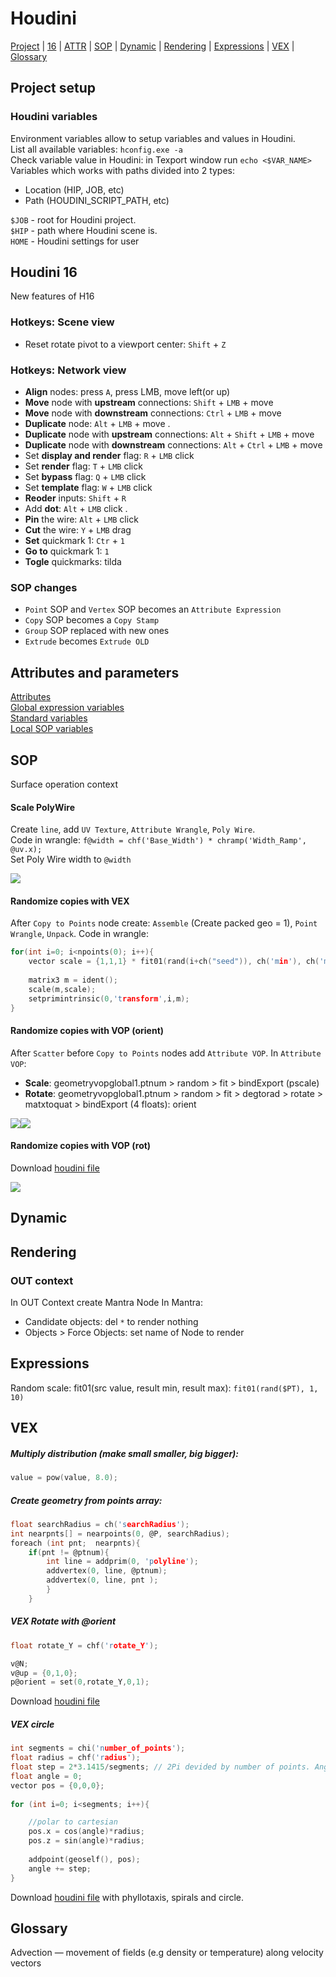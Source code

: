 # Houdini  
[Project](#project-setup)  |  [16](#houdini-16)  | [ATTR](#attributes-and-parameters) |  [SOP](#sop)  | [Dynamic](#dynamic) | [Rendering](#rendering) | [Expressions](#expressions) |  [VEX](#vex) | [Glossary](#glossary)

## Project setup
### Houdini variables
Environment variables allow to setup variables and values in Houdini.  
List all available variables: `hconfig.exe -a`  
Check variable value in Houdini: in Texport window run `echo <$VAR_NAME>`  
Variables which works with paths divided into 2 types:  
- Location (HIP, JOB, etc)
- Path (HOUDINI_SCRIPT_PATH, etc)

`$JOB` - root for Houdini project.  
`$HIP` - path where Houdini scene is.  
`HOME` - Houdini settings for user

## Houdini 16
New features of H16

### Hotkeys: Scene view
- Reset rotate pivot to a viewport center: `Shift` + `Z`

### Hotkeys: Network view
- **Align** nodes: press `A`, press LMB, move left(or up)  
- **Move** node with **upstream** connections: `Shift` + `LMB` + move  
- **Move** node with **downstream** connections: `Ctrl` + `LMB` + move
- **Duplicate** node: `Alt` + `LMB` + move . 
- **Duplicate** node with **upstream** connections: `Alt` + `Shift` + `LMB` + move  
- **Duplicate** node with **downstream** connections: `Alt` + `Ctrl` + `LMB` + move  
- Set **display and render** flag: `R` + `LMB` click   
- Set **render** flag: `T` + `LMB` click   
- Set **bypass** flag: `Q` + `LMB` click  
- Set **template** flag: `W` + `LMB` click  
- **Reoder** inputs: `Shift` + `R`  
- Add **dot**: `Alt` + `LMB` click . 
- **Pin** the wire: `Alt` + `LMB` click  
- **Cut** the wire: `Y` + `LMB` drag  
- **Set** quickmark 1: `Ctr` + `1`  
- **Go to** quickmark 1: `1`  
- **Togle** quickmarks: tilda
### SOP changes
- `Point` SOP and `Vertex` SOP becomes an `Attribute Expression` 
- `Copy` SOP becomes a `Copy Stamp` 
- `Group` SOP replaced with new ones
- `Extrude` becomes `Extrude OLD`

## Attributes and parameters
[Attributes](http://www.sidefx.com/docs/houdini/model/attributes)  
[Global expression variables](http://www.sidefx.com/docs/houdini14.0/expressions/_globals)  
[Standard variables](http://www.sidefx.com/docs/houdini/nodes/sop/standardvariables)  
[Local SOP variables](http://www.sidefx.com/docs/houdini/nodes/sop/point#locals)


## SOP
Surface operation context
#### Scale PolyWire
Create `line`, add `UV Texture`, `Attribute Wrangle`, `Poly Wire`.  
Code in wrangle: `f@width = chf('Base_Width') * chramp('Width_Ramp', @uv.x);`  
Set Poly Wire width to `@width`

[![](https://lh3.googleusercontent.com/iFfN05awqdoim1Vj34c82rlPi--c71_jl5k4vNXqPbJ9ZFxAhvSynITrVHfoRWc1XRWztXnqH_eQqz-vHqdUZRCDzuES1ebX7zHz6pmdAzBFbIttzQz3F9T93yzraxm5jJERG6Y9ENnhNnpPJF5jJ_ALWv-BmjQGziv7b67qJlzViGswdFIiGuesJfHT6IwhOH-Miyvbmdn6WhhXFKstMyFtszztBOlivP0BLsn8Z5Tuyxut9IJBPiqSkkfhKoO47N6THESbEk5XIMu_CPt8wN5FV9252vD3Vt0lozLIi8hYxqorJrxaVylBLO2gLrdroMznmoh5aCLq3I7La4n1Rx3T780dCy8-HRWqtViDjWNeNpOfa9gAMMqL6ny1FjnjMGjBBGVlH9YI8m51brJ80SR80rZK59c9aVh7Vj5F6N7aIrEvJR6ewGnMBpeWF4tZCO0QxiDctOCZVMH7TVaoIcIyVkAj26Qy45mDsFTUXqFDTJP9XH28Vz_ELUc4X4XM9zpu0hXqUYkJEhMFWIsAX7kkZne5zPWTiiopx6TQ_JOg5semIn61W7ENon76jPKrFUtt_C_FA0Y=s2010-w2010-h1898-no)](https://lh3.googleusercontent.com/iFfN05awqdoim1Vj34c82rlPi--c71_jl5k4vNXqPbJ9ZFxAhvSynITrVHfoRWc1XRWztXnqH_eQqz-vHqdUZRCDzuES1ebX7zHz6pmdAzBFbIttzQz3F9T93yzraxm5jJERG6Y9ENnhNnpPJF5jJ_ALWv-BmjQGziv7b67qJlzViGswdFIiGuesJfHT6IwhOH-Miyvbmdn6WhhXFKstMyFtszztBOlivP0BLsn8Z5Tuyxut9IJBPiqSkkfhKoO47N6THESbEk5XIMu_CPt8wN5FV9252vD3Vt0lozLIi8hYxqorJrxaVylBLO2gLrdroMznmoh5aCLq3I7La4n1Rx3T780dCy8-HRWqtViDjWNeNpOfa9gAMMqL6ny1FjnjMGjBBGVlH9YI8m51brJ80SR80rZK59c9aVh7Vj5F6N7aIrEvJR6ewGnMBpeWF4tZCO0QxiDctOCZVMH7TVaoIcIyVkAj26Qy45mDsFTUXqFDTJP9XH28Vz_ELUc4X4XM9zpu0hXqUYkJEhMFWIsAX7kkZne5zPWTiiopx6TQ_JOg5semIn61W7ENon76jPKrFUtt_C_FA0Y=s2010-w2010-h1898-no)

#### Randomize copies with VEX
After `Copy to Points` node create: `Assemble` (Create packed geo = 1), `Point Wrangle`, `Unpack`. Code in wrangle:

```c
for(int i=0; i<npoints(0); i++){
    vector scale = {1,1,1} * fit01(rand(i+ch("seed")), ch('min'), ch('max'));
    
    matrix3 m = ident();
    scale(m,scale);
    setprimintrinsic(0,'transform',i,m);    
}
```

#### Randomize copies with VOP (orient)
After `Scatter` before `Copy to Points` nodes add `Attribute VOP`. In `Attribute VOP`:  
- **Scale**: geometryvopglobal1.ptnum > random > fit > bindExport (pscale)
- **Rotate**: geometryvopglobal1.ptnum >  random > fit > degtorad > rotate > matxtoquat > bindExport (4 floats): orient
  
[![](https://goo.gl/gfX8yz)](https://goo.gl/gfX8yz)[![](https://goo.gl/12qsfY)](https://goo.gl/12qsfY)

#### Randomize copies with VOP (rot)
Download [houdini file](https://drive.google.com/open?id=0B08-uC9HedKCZmttV1lnREo3dFE)

![](https://lh3.googleusercontent.com/PKrZU43aOLGyBWAV1RaiHLjQdlbqbqlk2Ken7LYR2MICGwoo0r2FxDMuRcqgB_SGBgn1EuIV405DoUoll2rnh0ww8MGXI5TaTQtR0DBMiYeHCkE_ClVRqO8JD5CItp0ywwA_YVZ82IWBRtd_qTLnylM_n3qYSmIVHGBLy8H4z6IZPPpnX8bdjhzxzykqXHkr_fKrC27qfkdfIKL0Hy6Eop8DpuJdHWLYmII9q9JH8Bgt54COo6TaPY_9feHml4c2cWQEC66L45UJNLRgT-EpbQCFlXn1I_Qs7UEOLfooBl634HxGcHy9a_KEOFj0dFLcd2ytGy13Lki1l9jPQvihbM1gSx8-MBvulQOCZdlU-ifS4y8TyoWzDURt79Us8j09WxajoqD3NJgfyh3t16UAdrtX4Y8dZWpczq4bph2Ms6IQdMw6rSZO9wUjcc_GQs05YHYmD8clEOFe796iOK1JZnG6Hav6mPseUyVk2qptKPE3aeInNcMRFvU28rxpAN6oR57xEKG8Sp_j2FkQJlxfW_GtjT5HhfEZYov9JamOOkaDhpjJBd-fc_bOpybUPZo4UgKMAYB4pWhphx3ernE-PTVKDEbZEheEXEyeCbGcjw=w1920-h820-no)


## Dynamic


## Rendering
### OUT context
In OUT Context create Mantra Node
In Mantra:
- Candidate objects: del `*` to render nothing
- Objects > Force Objects: set name of Node to render

## Expressions
Random scale: fit01(src value, result min, result max): `fit01(rand($PT), 1, 10)`

## VEX
##### Multiply distribution (make small smaller, big bigger):
```c
value = pow(value, 8.0);
```

##### Create geometry from points array:
```c
float searchRadius = ch('searchRadius');
int nearpnts[] = nearpoints(0, @P, searchRadius);
foreach (int pnt;  nearpnts){
    if(pnt != @ptnum){
        int line = addprim(0, 'polyline');
        addvertex(0, line, @ptnum);
        addvertex(0, line, pnt );
        }
    } 
```

##### VEX Rotate with @orient
```c
float rotate_Y = chf('rotate_Y'); 

v@N; 
v@up = {0,1,0}; 
p@orient = set(0,rotate_Y,0,1);
```
Download [houdini file](https://drive.google.com/open?id=1noAA4z1-tBeOfty7rbkoic1cR5xDO6wT)

##### VEX circle
```c
int segments = chi('number_of_points');
float radius = chf('radius');
float step = 2*3.1415/segments; // 2Pi devided by number of points. Angle of one segments in radians
float angle = 0;
vector pos = {0,0,0};
    
for (int i=0; i<segments; i++){

    //polar to cartesian
    pos.x = cos(angle)*radius;
    pos.z = sin(angle)*radius;
    
    addpoint(geoself(), pos);
    angle += step;
}
```
Download [houdini file](https://drive.google.com/open?id=1c0ZNDunZ6XQF-k1uTYNqnC34SQFCYbgG) with phyllotaxis, spirals and circle.

## Glossary
Advection — movement of fields (e.g density or temperature) along velocity vectors